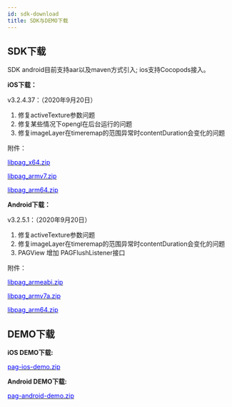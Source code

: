 ```yaml
---
id: sdk-download
title: SDK与DEMO下载
---
```


## SDK下载
SDK android目前支持aar以及maven方式引入; ios支持Cocopods接入。

**iOS下载：**

v3.2.4.37：（2020年9月20日）

1. 修复activeTexture参数问题
2. 修复某些情况下opengl在后台运行的问题
3. 修复imageLayer在timeremap的范围异常时contentDuration会变化的问题

附件：

[<font color=blue>libpag_x64.zip</font>](/pag/ios/3.2.4.37/) 

[<font color=blue>libpag_armv7.zip</font>](/pag/ios/3.2.4.37/) 

[<font color=blue>libpag_arm64.zip</font>](/pag/ios/3.2.4.37/) 


**Android下载：**

v3.2.5.1：（2020年9月20日）

1. 修复activeTexture参数问题
2. 修复imageLayer在timeremap的范围异常时contentDuration会变化的问题
3. PAGView 增加 PAGFlushListener接口

附件：

[<font color=blue>libpag_armeabi.zip</font>](/pag/android/3.2.5.1/libpag_release_3.2.5.1_armeabi.zip)
 
[<font color=blue>libpag_armv7a.zip</font>](/pag/android/3.2.5.1/libpag_release_3.2.5.1_armv7a.zip) 

[<font color=blue>libpag_arm64.zip</font>](/pag/android/3.2.5.1/libpag_release_3.2.5.1_armeabi_armv7a_arm64v8a.zip) 

## DEMO下载
**iOS DEMO下载:**

[<font color=blue>pag-ios-demo.zip</font>](/pag/demo/pag-ios-demo.zip)

**Android DEMO下载:**

[<font color=blue>pag-android-demo.zip</font>](/pag/demo/pag-android-demo.zip)